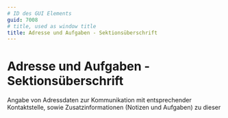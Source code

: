 ```yaml
---
# ID des GUI Elements
guid: 7008
# title, used as window title
title: Adresse und Aufgaben - Sektionsüberschrift
---
```


# Adresse und Aufgaben - Sektionsüberschrift

Angabe von Adressdaten zur Kommunikation mit entsprechender Kontaktstelle, sowie Zusatzinformationen (Notizen und Aufgaben) zu dieser

